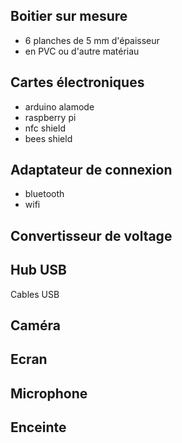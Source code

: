 Boitier sur mesure
------------------

- 6 planches de 5 mm d'épaisseur
- en PVC ou d'autre matériau 

Cartes électroniques
--------------------

- arduino alamode
- raspberry pi
- nfc shield
- bees shield

Adaptateur de connexion
-----------------------

- bluetooth
- wifi

Convertisseur de voltage
------------------------


Hub USB
-------

Cables USB

Caméra
------

Ecran
-----

Microphone
----------

Enceinte
--------




